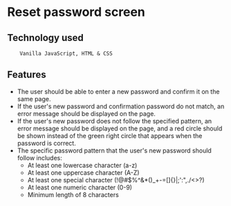# Reset password screen

## Technology used

```
    Vanilla JavaScript, HTML & CSS
```

## Features

- The user should be able to enter a new password and confirm it on the same page.
- If the user's new password and confirmation password do not match, an error
  message should be displayed on the page.
- If the user's new password does not follow the specified pattern, an error message
  should be displayed on the page, and a red circle should be shown instead of the
  green right circle that appears when the password is correct.
- The specific password pattern that the user's new password should follow includes:
  - At least one lowercase character (a-z)
  - At least one uppercase character (A-Z)
  - At least one special character (!@#$%^&\*()\_+-=[]{}|;':",./<>?)
  - At least one numeric character (0-9)
  - Minimum length of 8 characters
